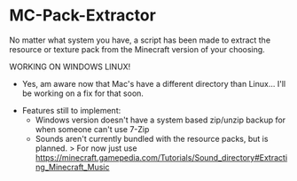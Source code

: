 # MC-Pack-Extractor
No matter what system you have, a script has been made to extract the resource or texture pack from the Minecraft version of your choosing.

WORKING ON WINDOWS LINUX!
- Yes, am aware now that Mac's have a different directory than Linux... I'll be working on a fix for that soon.

* Features still to implement:
  - Windows version doesn't have a system based zip/unzip backup for when someone can't use 7-Zip
  - Sounds aren't currently bundled with the resource packs, but is planned. > For now just use https://minecraft.gamepedia.com/Tutorials/Sound_directory#Extracting_Minecraft_Music
